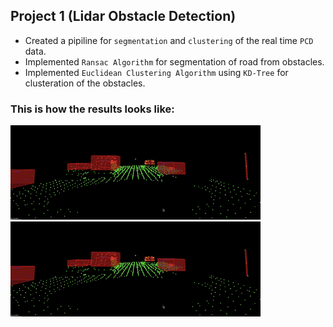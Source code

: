 ## Project 1 (Lidar Obstacle Detection)

- Created a pipiline for `segmentation` and `clustering` of the real time `PCD` data. 
- Implemented `Ransac Algorithm` for segmentation of road from obstacles.
- Implemented `Euclidean Clustering Algorithm` using `KD-Tree` for clusteration of the obstacles.

### This is how the results looks like:

<img src=Lidar/media/result1.gif width="400">

<img src=Lidar/media/result1.gif width="400">





